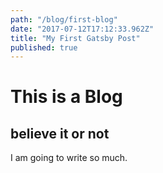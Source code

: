 ```yaml
---
path: "/blog/first-blog"
date: "2017-07-12T17:12:33.962Z"
title: "My First Gatsby Post"
published: true
---
```


# This is a Blog

## believe it or not

I am going to write so much.
